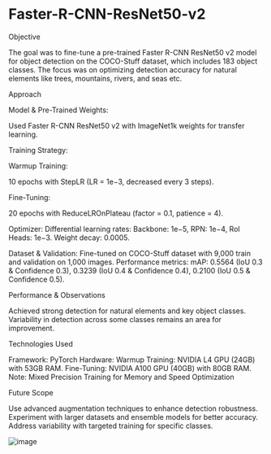 # Faster-R-CNN-ResNet50-v2

Objective

The goal was to fine-tune a pre-trained Faster R-CNN ResNet50 v2 model for object detection on the COCO-Stuff dataset, which includes 183 object classes. The focus was on optimizing detection accuracy for natural elements like trees, mountains, rivers, and seas etc.

Approach

 Model & Pre-Trained Weights: 

Used Faster R-CNN ResNet50 v2 with ImageNet1k weights for transfer learning.

 Training Strategy:

 Warmup Training: 

10 epochs with StepLR (LR = 1e−3, decreased every 3 steps).

 Fine-Tuning: 

20 epochs with ReduceLROnPlateau (factor = 0.1, patience = 4).

 Optimizer:
 Differential learning rates:
 Backbone: 1e−5, RPN: 1e−4, RoI Heads: 1e−3.
 Weight decay: 0.0005.

 Dataset & Validation:
 Fine-tuned on COCO-Stuff dataset with 9,000 train and validation on 1,000 images.
 Performance metrics:
 mAP: 0.5564 (IoU 0.3 & Confidence 0.3), 0.3239 (IoU 0.4 & Confidence 0.4), 0.2100 (IoU 0.5 & Confidence 0.5).

Performance & Observations

 Achieved strong detection for natural elements and key object classes.
 Variability in detection across some classes remains an area for improvement.

Technologies Used

 Framework: PyTorch
 Hardware:
 Warmup Training: NVIDIA L4 GPU (24GB) with 53GB RAM.
 Fine-Tuning: NVIDIA A100 GPU (40GB) with 80GB RAM.
Note: Mixed Precision Training for Memory and Speed Optimization

Future Scope

 Use advanced augmentation techniques to enhance detection robustness.
 Experiment with larger datasets and ensemble models for better accuracy.
 Address variability with targeted training for specific classes.

 ![image](https://github.com/user-attachments/assets/cbf477ac-cd4f-4401-8a28-94d7065b0cf9)
